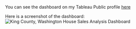 You can see the dashboard on my Tableau Public profile [here](https://public.tableau.com/app/profile/neha.adarsh/viz/KingCountyWashingtonHousesSalesDashboard_17080358885080/KINGCOUNTYWASHINGTONHOUSESALESDASHBOARD)

Here is a screenshot of the dashboard: ![King County, Washington House Sales Analysis Dashboard](https://github.com/NehAdarsh/Data-Projects-SQL-Python-Tableau-Excel/assets/111151093/305ec73a-dd66-4c3c-8057-1853cd5e7584)

